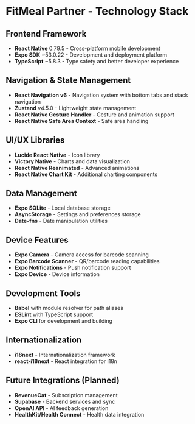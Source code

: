 # FitMeal Partner - Technology Stack

## Frontend Framework
- **React Native** 0.79.5 - Cross-platform mobile development
- **Expo SDK** ~53.0.22 - Development and deployment platform
- **TypeScript** ~5.8.3 - Type safety and better developer experience

## Navigation & State Management
- **React Navigation v6** - Navigation system with bottom tabs and stack navigation
- **Zustand** v4.5.0 - Lightweight state management
- **React Native Gesture Handler** - Gesture and animation support
- **React Native Safe Area Context** - Safe area handling

## UI/UX Libraries
- **Lucide React Native** - Icon library
- **Victory Native** - Charts and data visualization
- **React Native Reanimated** - Advanced animations
- **React Native Chart Kit** - Additional charting components

## Data Management
- **Expo SQLite** - Local database storage
- **AsyncStorage** - Settings and preferences storage
- **Date-fns** - Date manipulation utilities

## Device Features
- **Expo Camera** - Camera access for barcode scanning
- **Expo Barcode Scanner** - QR/barcode reading capabilities
- **Expo Notifications** - Push notification support
- **Expo Device** - Device information

## Development Tools
- **Babel** with module resolver for path aliases
- **ESLint** with TypeScript support
- **Expo CLI** for development and building

## Internationalization
- **i18next** - Internationalization framework
- **react-i18next** - React integration for i18n

## Future Integrations (Planned)
- **RevenueCat** - Subscription management
- **Supabase** - Backend services and sync
- **OpenAI API** - AI feedback generation
- **HealthKit/Health Connect** - Health data integration